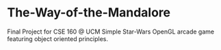# The-Way-of-the-Mandalore
Final Project for CSE 160 @ UCM
Simple Star-Wars OpenGL arcade game featuring object oriented principles.
